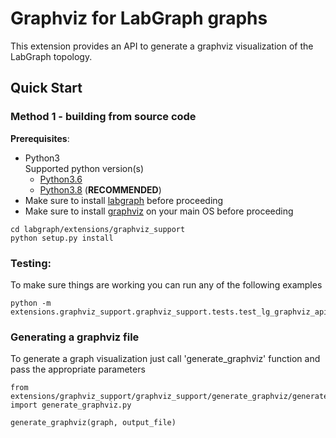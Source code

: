 # Graphviz for LabGraph graphs

This extension provides an API to generate a graphviz visualization of the LabGraph topology. 

## Quick Start

### Method 1 - building from source code

**Prerequisites**:
* Python3\
Supported python version(s)
    * [Python3.6](https://www.python.org/downloads/)
    * [Python3.8](https://www.python.org/downloads/) (**RECOMMENDED**)
* Make sure to install [labgraph](https://github.com/facebookresearch/labgraph) before proceeding
* Make sure to install [graphviz](https://graphviz.org/download/) on your main OS before proceeding

```
cd labgraph/extensions/graphviz_support
python setup.py install
```

### Testing:

To make sure things are working you can run any of the following examples

```
python -m extensions.graphviz_support.graphviz_support.tests.test_lg_graphviz_api
```

### Generating a graphviz file

To generate a graph visualization just call 'generate_graphviz' function and pass the appropriate parameters
```
from extensions/graphviz_support/graphviz_support/generate_graphviz/generate_graphviz.py import generate_graphviz.py

generate_graphviz(graph, output_file)
```
